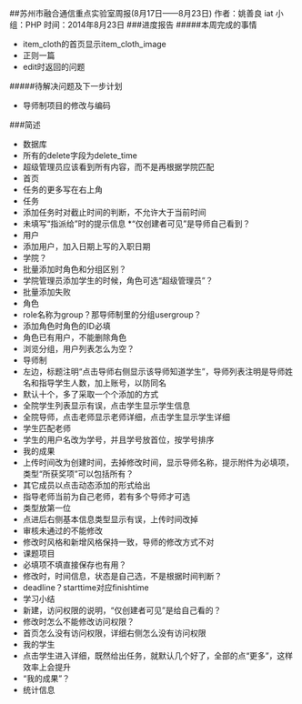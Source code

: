 ##苏州市融合通信重点实验室周报(8月17日——8月23日)
	作者：姚善良 iat                   小组：PHP                        时间：2014年8月23日
###进度报告
#####本周完成的事情
* item_cloth的首页显示item_cloth_image
* 正则一篇
* edit时返回的问题

#####待解决问题及下一步计划
* 导师制项目的修改与编码

###简述
* 数据库
 * 所有的delete字段为delete_time
 * 超级管理员应该看到所有内容，而不是再根据学院匹配
* 首页
 * 任务的更多写在右上角
* 任务
 * 添加任务时对截止时间的判断，不允许大于当前时间
 * 未填写“指派给”时的提示信息
 *“仅创建者可见”是导师自己看到？
* 用户
 * 添加用户，加入日期上写的入职日期
 * 学院？
 * 批量添加时角色和分组区别？
 * 学院管理员添加学生的时候，角色可选“超级管理员”？
 * 批量添加失败
* 角色
 * role名称为group？那导师制里的分组usergroup？
 * 添加角色时角色的ID必填
 * 角色已有用户，不能删除角色
 * 浏览分组，用户列表怎么为空？
* 导师制
 * 左边，标题注明“点击导师右侧显示该导师知道学生”，导师列表注明是导师姓名和指导学生人数，加上账号，以防同名
 * 默认十个，多了采取一个个添加的方式
 * 全院学生列表显示有误，点击学生显示学生信息
 * 全院导师，点击老师显示老师详细，点击学生显示学生详细
* 学生匹配老师
 * 学生的用户名改为学号，并且学号放首位，按学号排序
* 我的成果
 * 上传时间改为创建时间，去掉修改时间，显示导师名称，提示附件为必填项，类型“所获奖项”可以包括所有？
 * 其它成员以点击动态添加的形式给出
 * 指导老师当前为自己老师，若有多个导师才可选
 * 类型放第一位
 * 点进后右侧基本信息类型显示有误，上传时间改掉
 * 审核未通过的不能修改
 * 修改时风格和新增风格保持一致，导师的修改方式不对
* 课题项目
 * 必填项不填直接保存也有用？
 * 修改时，时间信息，状态是自己选，不是根据时间判断？
 * deadline？starttime对应finishtime
* 学习小结
 * 新建，访问权限的说明，“仅创建者可见”是给自己看的？
 * 修改时怎么不能修改访问权限？
 * 首页怎么没有访问权限，详细右侧怎么没有访问权限
* 我的学生
 * 点击学生进入详细，既然给出任务，就默认几个好了，全部的点“更多”，这样效率上会提升
 * “我的成果”？
* 统计信息
